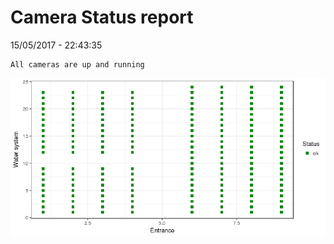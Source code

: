 Camera Status report
================
15/05/2017 - 22:43:35

    All cameras are up and running

![](camreport_files/figure-markdown_github/unnamed-chunk-2-1.png)
